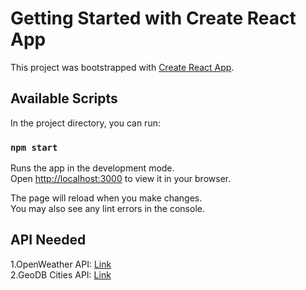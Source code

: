 # Getting Started with Create React App

This project was bootstrapped with [Create React App](https://github.com/facebook/create-react-app).

## Available Scripts

In the project directory, you can run:

### `npm start`

Runs the app in the development mode.\
Open [http://localhost:3000](http://localhost:3000) to view it in your browser.

The page will reload when you make changes.\
You may also see any lint errors in the console.

## API Needed

1.OpenWeather API: [Link](https://openweathermap.org/)\
2.GeoDB Cities API: [Link](https://rapidapi.com/wirefreethought/api/geodb-cities/)